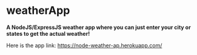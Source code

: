 # weatherApp
<b>A NodeJS/ExpressJS weather app where you can just enter your city or states to get the actual weather!</b>

Here is the app link: https://node-weather-ap.herokuapp.com/
